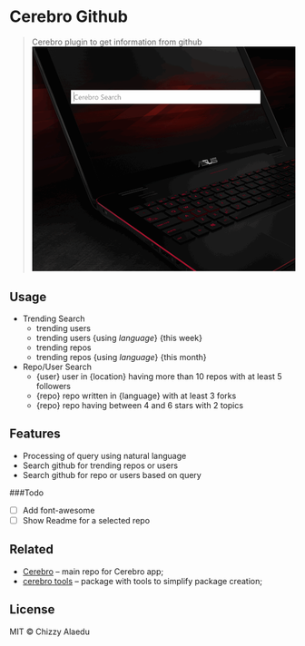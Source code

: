 # Cerebro Github

> Cerebro plugin to get information from github
![](demo.gif)

## Usage

* Trending Search
    - trending users
    - trending users {using *language*} {this week}
    - trending repos
    - trending repos {using *language*} {this month}
* Repo/User Search
    - {user} user in {location} having more than 10 repos with at least 5 followers
    - {repo} repo written in {language} with at least 3 forks
    - {repo} repo having between 4 and 6 stars with 2 topics


## Features

* Processing of query using natural language
* Search github for trending repos or users
* Search github for repo or users based on query

###Todo

- [ ] Add font-awesome
- [ ] Show Readme for a selected repo

## Related

* [Cerebro](http://github.com/KELiON/cerebro) – main repo for Cerebro app;
* [cerebro tools](http://github.com/KELiON/cerebro-tools) – package with tools to simplify package creation;

## License

MIT © Chizzy Alaedu
